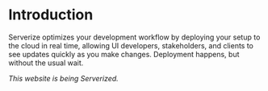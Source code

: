 # Introduction

Serverize optimizes your development workflow by deploying your setup to the cloud in real time, allowing UI developers, stakeholders, and clients to see updates quickly as you make changes.
Deployment happens, but without the usual wait.

_This website is being Serverized._
